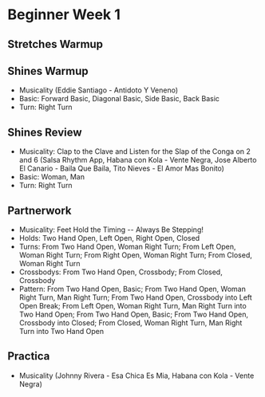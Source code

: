 # Beginner Week 1

## Stretches Warmup

## Shines Warmup

- Musicality (Eddie Santiago - Antidoto Y Veneno)
- Basic: Forward Basic, Diagonal Basic, Side Basic, Back Basic
- Turn: Right Turn

## Shines Review

- Musicality: Clap to the Clave and Listen for the Slap of the Conga on 2 and 6 (Salsa Rhythm App, Habana con Kola - Vente Negra, Jose Alberto El Canario - Baila Que Baila, Tito Nieves - El Amor Mas Bonito)
- Basic: Woman, Man
- Turn: Right Turn 

## Partnerwork

- Musicality: Feet Hold the Timing -- Always Be Stepping!
- Holds: Two Hand Open, Left Open, Right Open, Closed
- Turns: From Two Hand Open, Woman Right Turn; From Left Open, Woman Right Turn; From Right Open, Woman Right Turn; From Closed, Woman Right Turn
- Crossbodys: From Two Hand Open, Crossbody; From Closed, Crossbody
- Pattern: From Two Hand Open, Basic; From Two Hand Open, Woman Right Turn, Man Right Turn; From Two Hand Open, Crossbody into Left Open Break; From Left Open, Woman Right Turn, Man Right Turn into Two Hand Open; From Two Hand Open, Basic; From Two Hand Open, Crossbody into Closed; From Closed, Woman Right Turn, Man Right Turn into Two Hand Open

## Practica

- Musicality (Johnny Rivera - Esa Chica Es Mia, Habana con Kola - Vente Negra)
